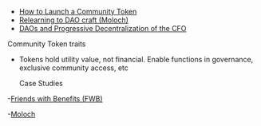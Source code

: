 - [How to Launch a Community Token](https://forefront.market/blog/how-to-launch-a-token)
- [Relearning to DAO craft (Moloch)](https://medium.com/axialabs/relearning-to-dao-craft-b815b3e3f8ef)
- [DAOs and Progressive Decentralization of
  the CFO](https://cdn.discordapp.com/attachments/891756988227289098/898589523917832282/DAOs_and_Progressive_Decentralization_of_the_CFO.pdf)

Community Token traits

- Tokens hold utility value, not financial. Enable functions in governance, exclusive community access, etc

  Case Studies

-[Friends with Benefits (FWB)](https://www.fwb.help/)

-[Moloch](https://www.molochdao.com/)
